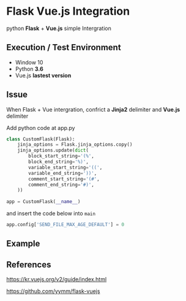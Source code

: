 # Flask Vue.js Integration

python **Flask** + **Vue.js** simple Intergration

## Execution / Test Environment

- Window 10
- Python **3.6**
- Vue.js **lastest version**

## Issue

When Flask + Vue intergration, confrict a **Jinja2** delimiter and **Vue.js** delimiter

Add python code at app.py

```python
class CustomFlask(Flask):
    jinja_options = Flask.jinja_options.copy()
    jinja_options.update(dict(
        block_start_string='(%',
        block_end_string='%)',
        variable_start_string='((',
        variable_end_string='))',
        comment_start_string='(#',
        comment_end_string='#)',
    ))
    
app = CustomFlask(__name__)
```

and insert the code below into ```main```

```python
app.config['SEND_FILE_MAX_AGE_DEFAULT'] = 0
```

## Example

## References 

https://kr.vuejs.org/v2/guide/index.html

https://github.com/yymm/flask-vuejs
